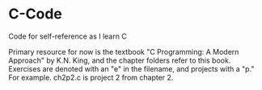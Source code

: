 # C-Code
Code for self-reference as I learn C 

Primary resource for now is the textbook "C Programming: A Modern Approach" by K.N. King, and the chapter folders refer to this book. 
Exercises are denoted with an "e" in the filename, and projects with a "p." For example. ch2p2.c is project 2 from chapter 2.
